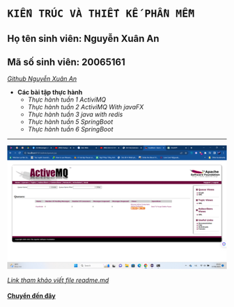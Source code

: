 # `KIẾN TRÚC VÀ THIẾT KẾ PHẦN MỀM`
## Họ tên sinh viên: Nguyễn Xuân An
## Mã số sinh viên: 20065161
*[Github Nguyễn Xuân An](https://github.com/NguyenXuanAn5161)*
- **Các bài tập thực hành**
  - *Thực hành tuần 1 ActiviMQ*
  - *Thực hành tuần 2 ActiviMQ With javaFX*
  - *Thực hành tuần 3 java with redis*
  - *Thực hành tuần 5 SpringBoot*
  - *Thực hành tuần 6 SpringBoot*
***
![Ảnh 1 phần của minh chứng](results/minhchungActiveMQ.png)

*[Link tham khảo viết file readme.md](https://github.com/hocchudong/thuctap032016/blob/master/README.md#taobang)*
#### [Chuyển đến đây](#kiến-trúc-và-thiết-kế-phần-mềm)
